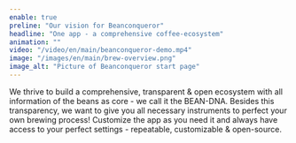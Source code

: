 ```yaml
---
enable: true
preline: "Our vision for Beanconqueror"
headline: "One app - a comprehensive coffee-ecosystem"
animation: ""
video: "/video/en/main/beanconqueror-demo.mp4"
image: "/images/en/main/brew-overview.png"
image_alt: "Picture of Beanconqueror start page"
---
```


We thrive to build a comprehensive, transparent & open ecosystem with ‍all information of the beans as core - we call it the BEAN-DNA.
Besides this transparency, we want to give you all necessary instruments to perfect your own brewing process! Customize the app as you need it and always have access to your perfect settings - repeatable, customizable & open-source.